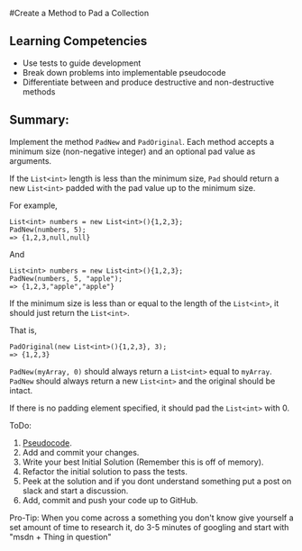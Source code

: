 #Create a Method to Pad a Collection

## Learning Competencies
- Use tests to guide development
- Break down problems into implementable pseudocode
- Differentiate between and produce destructive and non-destructive methods

## Summary:

Implement the method `PadNew` and `PadOriginal`.  Each method accepts a minimum size (non-negative integer) and an optional pad value as arguments.

If the `List<int>` length is less than the minimum size, `Pad` should return a new `List<int>` padded with the pad value up to the minimum size.

For example,  

```
List<int> numbers = new List<int>(){1,2,3};  
PadNew(numbers, 5);  
=> {1,2,3,null,null}  
```

And

```
List<int> numbers = new List<int>(){1,2,3};  
PadNew(numbers, 5, "apple");  
=> {1,2,3,"apple","apple"}  
```

If the minimum size is less than or equal to the length of the `List<int>`, it should just return the `List<int>`.

That is, 

```
PadOriginal(new List<int>(){1,2,3}, 3);   
=> {1,2,3}
```


`PadNew(myArray, 0)` should always return a `List<int>` equal to `myArray`.  `PadNew` should always return a new `List<int>` and the original should be intact.

If there is no padding element specified, it should pad the `List<int>` with 0.

ToDo:  
  
1. [Pseudocode](https://github.com/dev-academy-phase0/phase-0-handbook/blob/master/coding-references/pseudocode.md).  
2. Add and commit your changes.  
3. Write your best Initial Solution (Remember this is off of memory).  
4. Refactor the initial solution to pass the tests.  
5. Peek at the solution and if you dont understand something put a post on slack and start a discussion.  
6. Add, commit and push your code up to GitHub.  

Pro-Tip: When you come across a something you don't know give yourself a set amount of time to research it, do 3-5 minutes of googling and start with "msdn + Thing in question"
